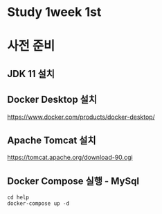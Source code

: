 # Study 1week 1st

# 사전 준비

## JDK 11 설치

## Docker Desktop 설치
https://www.docker.com/products/docker-desktop/

## Apache Tomcat 설치
https://tomcat.apache.org/download-90.cgi

## Docker Compose 실행 - MySql
``` 
cd help
docker-compose up -d
```
